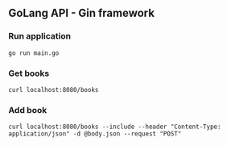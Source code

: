 ## GoLang API - Gin framework


### Run application 
`go run main.go`    

### Get books
`curl localhost:8080/books`


### Add book
`curl localhost:8080/books --include --header "Content-Type: application/json" -d @body.json --request "POST"`